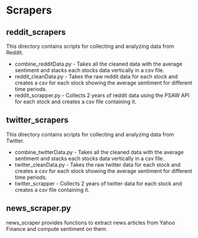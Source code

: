 # Scrapers

## reddit_scrapers

This directory contains scripts for collecting and analyzing data from Reddit.

- combine_redditData.py - Takes all the cleaned data with the average sentiment and stacks each stocks data vertically in a csv file.
- reddit_cleanData.py - Takes the raw reddit data for each stock and creates a csv for each stock showing the average sentiment for different time periods.
- reddit_scrapper.py - Collects 2 years of reddit data using the PSAW API for each stock and creates a csv file containing it.

## twitter_scrapers

This directory contains scripts for collecting and analyzing data from Twitter.

- combine_twitterData.py - Takes all the cleaned data with the average sentiment and stacks each stocks data vertically in a csv file.
- twitter_cleanData.py - Takes the raw twitter data for each stock and creates a csv for each stock showing the average sentiment for different time periods.
- twitter_scrapper - Collects 2 years of twitter data for each stock and creates a csv file containing it.

## news_scraper.py
news_scraper provides functions to extract news articles from Yahoo Finance and compute sentiment on them. 
